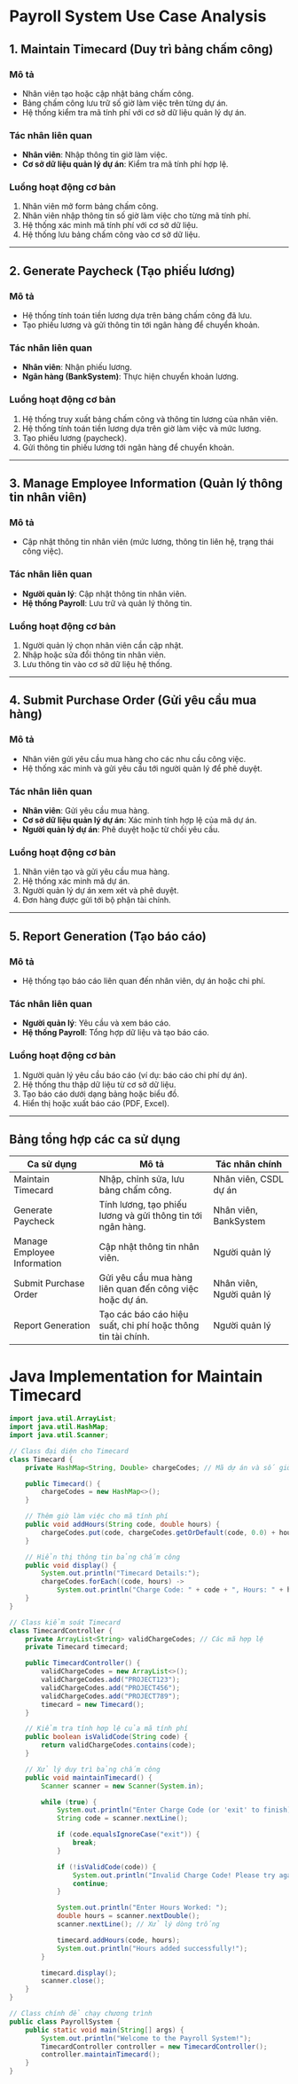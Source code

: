 # Payroll System Use Case Analysis

## 1. Maintain Timecard (Duy trì bảng chấm công)

### **Mô tả**
- Nhân viên tạo hoặc cập nhật bảng chấm công.
- Bảng chấm công lưu trữ số giờ làm việc trên từng dự án.
- Hệ thống kiểm tra mã tính phí với cơ sở dữ liệu quản lý dự án.

### **Tác nhân liên quan**
- **Nhân viên**: Nhập thông tin giờ làm việc.
- **Cơ sở dữ liệu quản lý dự án**: Kiểm tra mã tính phí hợp lệ.

### **Luồng hoạt động cơ bản**
1. Nhân viên mở form bảng chấm công.
2. Nhân viên nhập thông tin số giờ làm việc cho từng mã tính phí.
3. Hệ thống xác minh mã tính phí với cơ sở dữ liệu.
4. Hệ thống lưu bảng chấm công vào cơ sở dữ liệu.

---

## 2. Generate Paycheck (Tạo phiếu lương)

### **Mô tả**
- Hệ thống tính toán tiền lương dựa trên bảng chấm công đã lưu.
- Tạo phiếu lương và gửi thông tin tới ngân hàng để chuyển khoản.

### **Tác nhân liên quan**
- **Nhân viên**: Nhận phiếu lương.
- **Ngân hàng (BankSystem)**: Thực hiện chuyển khoản lương.

### **Luồng hoạt động cơ bản**
1. Hệ thống truy xuất bảng chấm công và thông tin lương của nhân viên.
2. Hệ thống tính toán tiền lương dựa trên giờ làm việc và mức lương.
3. Tạo phiếu lương (paycheck).
4. Gửi thông tin phiếu lương tới ngân hàng để chuyển khoản.

---

## 3. Manage Employee Information (Quản lý thông tin nhân viên)

### **Mô tả**
- Cập nhật thông tin nhân viên (mức lương, thông tin liên hệ, trạng thái công việc).

### **Tác nhân liên quan**
- **Người quản lý**: Cập nhật thông tin nhân viên.
- **Hệ thống Payroll**: Lưu trữ và quản lý thông tin.

### **Luồng hoạt động cơ bản**
1. Người quản lý chọn nhân viên cần cập nhật.
2. Nhập hoặc sửa đổi thông tin nhân viên.
3. Lưu thông tin vào cơ sở dữ liệu hệ thống.

---

## 4. Submit Purchase Order (Gửi yêu cầu mua hàng)

### **Mô tả**
- Nhân viên gửi yêu cầu mua hàng cho các nhu cầu công việc.
- Hệ thống xác minh và gửi yêu cầu tới người quản lý để phê duyệt.

### **Tác nhân liên quan**
- **Nhân viên**: Gửi yêu cầu mua hàng.
- **Cơ sở dữ liệu quản lý dự án**: Xác minh tính hợp lệ của mã dự án.
- **Người quản lý dự án**: Phê duyệt hoặc từ chối yêu cầu.

### **Luồng hoạt động cơ bản**
1. Nhân viên tạo và gửi yêu cầu mua hàng.
2. Hệ thống xác minh mã dự án.
3. Người quản lý dự án xem xét và phê duyệt.
4. Đơn hàng được gửi tới bộ phận tài chính.

---

## 5. Report Generation (Tạo báo cáo)

### **Mô tả**
- Hệ thống tạo báo cáo liên quan đến nhân viên, dự án hoặc chi phí.

### **Tác nhân liên quan**
- **Người quản lý**: Yêu cầu và xem báo cáo.
- **Hệ thống Payroll**: Tổng hợp dữ liệu và tạo báo cáo.

### **Luồng hoạt động cơ bản**
1. Người quản lý yêu cầu báo cáo (ví dụ: báo cáo chi phí dự án).
2. Hệ thống thu thập dữ liệu từ cơ sở dữ liệu.
3. Tạo báo cáo dưới dạng bảng hoặc biểu đồ.
4. Hiển thị hoặc xuất báo cáo (PDF, Excel).

---

## Bảng tổng hợp các ca sử dụng

| **Ca sử dụng**                | **Mô tả**                                                                                   | **Tác nhân chính**        |
|-------------------------------|---------------------------------------------------------------------------------------------|---------------------------|
| Maintain Timecard             | Nhập, chỉnh sửa, lưu bảng chấm công.                                                       | Nhân viên, CSDL dự án     |
| Generate Paycheck             | Tính lương, tạo phiếu lương và gửi thông tin tới ngân hàng.                                 | Nhân viên, BankSystem     |
| Manage Employee Information   | Cập nhật thông tin nhân viên.                                                              | Người quản lý             |
| Submit Purchase Order         | Gửi yêu cầu mua hàng liên quan đến công việc hoặc dự án.                                   | Nhân viên, Người quản lý  |
| Report Generation             | Tạo các báo cáo hiệu suất, chi phí hoặc thông tin tài chính.                               | Người quản lý             |




# Java Implementation for Maintain Timecard

```java
import java.util.ArrayList;
import java.util.HashMap;
import java.util.Scanner;

// Class đại diện cho Timecard
class Timecard {
    private HashMap<String, Double> chargeCodes; // Mã dự án và số giờ làm việc

    public Timecard() {
        chargeCodes = new HashMap<>();
    }

    // Thêm giờ làm việc cho mã tính phí
    public void addHours(String code, double hours) {
        chargeCodes.put(code, chargeCodes.getOrDefault(code, 0.0) + hours);
    }

    // Hiển thị thông tin bảng chấm công
    public void display() {
        System.out.println("Timecard Details:");
        chargeCodes.forEach((code, hours) -> 
            System.out.println("Charge Code: " + code + ", Hours: " + hours));
    }
}

// Class kiểm soát Timecard
class TimecardController {
    private ArrayList<String> validChargeCodes; // Các mã hợp lệ
    private Timecard timecard;

    public TimecardController() {
        validChargeCodes = new ArrayList<>();
        validChargeCodes.add("PROJECT123");
        validChargeCodes.add("PROJECT456");
        validChargeCodes.add("PROJECT789");
        timecard = new Timecard();
    }

    // Kiểm tra tính hợp lệ của mã tính phí
    public boolean isValidCode(String code) {
        return validChargeCodes.contains(code);
    }

    // Xử lý duy trì bảng chấm công
    public void maintainTimecard() {
        Scanner scanner = new Scanner(System.in);

        while (true) {
            System.out.println("Enter Charge Code (or 'exit' to finish): ");
            String code = scanner.nextLine();

            if (code.equalsIgnoreCase("exit")) {
                break;
            }

            if (!isValidCode(code)) {
                System.out.println("Invalid Charge Code! Please try again.");
                continue;
            }

            System.out.println("Enter Hours Worked: ");
            double hours = scanner.nextDouble();
            scanner.nextLine(); // Xử lý dòng trống

            timecard.addHours(code, hours);
            System.out.println("Hours added successfully!");
        }

        timecard.display();
        scanner.close();
    }
}

// Class chính để chạy chương trình
public class PayrollSystem {
    public static void main(String[] args) {
        System.out.println("Welcome to the Payroll System!");
        TimecardController controller = new TimecardController();
        controller.maintainTimecard();
    }
}
